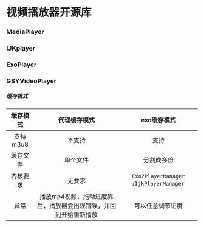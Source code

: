 # 视频播放器开源库

### MediaPlayer

### IJKplayer

### ExoPlayer

### GSYVideoPlayer

##### 缓存模式

| 缓存模式 |                         代理缓存模式                         |               exo缓存模式               |
| :------: | :----------------------------------------------------------: | :-------------------------------------: |
| 支持m3u8 |                            不支持                            |                  支持                   |
| 缓存文件 |                           单个文件                           |               分割成多份                |
| 内核要求 |                            无要求                            | `Exo2PlayerManager` /`IjkPlayerManager` |
|   异常   | 播放mp4视频，拖动进度靠后，播放器会出现错误，并回到开始重新播放 |            可以任意调节进度             |

